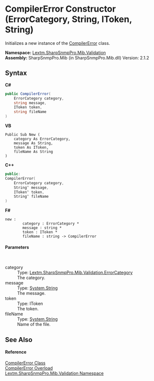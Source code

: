 # CompilerError Constructor (ErrorCategory, String, IToken, String)
 

Initializes a new instance of the <a href="T_Lextm_SharpSnmpPro_Mib_Validation_CompilerError">CompilerError</a> class.

**Namespace:**&nbsp;<a href="N_Lextm_SharpSnmpPro_Mib_Validation">Lextm.SharpSnmpPro.Mib.Validation</a><br />**Assembly:**&nbsp;SharpSnmpPro.Mib (in SharpSnmpPro.Mib.dll) Version: 2.1.2

## Syntax

**C#**<br />
``` C#
public CompilerError(
	ErrorCategory category,
	string message,
	IToken token,
	string fileName
)
```

**VB**<br />
``` VB
Public Sub New ( 
	category As ErrorCategory,
	message As String,
	token As IToken,
	fileName As String
)
```

**C++**<br />
``` C++
public:
CompilerError(
	ErrorCategory category, 
	String^ message, 
	IToken^ token, 
	String^ fileName
)
```

**F#**<br />
``` F#
new : 
        category : ErrorCategory * 
        message : string * 
        token : IToken * 
        fileName : string -> CompilerError
```


#### Parameters
&nbsp;<dl><dt>category</dt><dd>Type: <a href="T_Lextm_SharpSnmpPro_Mib_Validation_ErrorCategory">Lextm.SharpSnmpPro.Mib.Validation.ErrorCategory</a><br />The category.</dd><dt>message</dt><dd>Type: <a href="https://docs.microsoft.com/dotnet/api/system.string" target="_blank" rel="noopener noreferrer">System.String</a><br />The message.</dd><dt>token</dt><dd>Type: IToken<br />The token.</dd><dt>fileName</dt><dd>Type: <a href="https://docs.microsoft.com/dotnet/api/system.string" target="_blank" rel="noopener noreferrer">System.String</a><br />Name of the file.</dd></dl>

## See Also


#### Reference
<a href="T_Lextm_SharpSnmpPro_Mib_Validation_CompilerError">CompilerError Class</a><br /><a href="Overload_Lextm_SharpSnmpPro_Mib_Validation_CompilerError__ctor">CompilerError Overload</a><br /><a href="N_Lextm_SharpSnmpPro_Mib_Validation">Lextm.SharpSnmpPro.Mib.Validation Namespace</a><br />